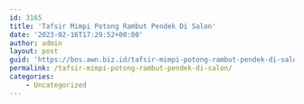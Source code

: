 ```yaml
---
id: 3165
title: 'Tafsir Mimpi Potong Rambut Pendek Di Salon'
date: '2023-02-16T17:29:52+00:00'
author: admin
layout: post
guid: 'https://bos.awn.biz.id/tafsir-mimpi-potong-rambut-pendek-di-salon/'
permalink: /tafsir-mimpi-potong-rambut-pendek-di-salon/
categories:
    - Uncategorized
---
```


